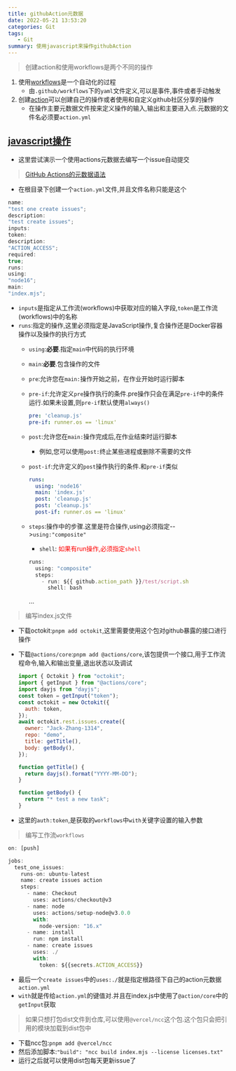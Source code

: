 ```yaml
---
title: githubAction元数据
date: 2022-05-21 13:53:20
categories: Git
tags:
   - Git
summary: 使用javascript来操作githubAction
---
```


> 创建action和使用workflows是两个不同的操作

1. 使用[workflows](https://docs.github.com/cn/actions/using-workflows/about-workflows)是一个自动化的过程
   - 由`.github/workflows`下的`yaml`文件定义,可以是事件,事件或者手动触发
2. 创建[action](https://docs.github.com/cn/actions/creating-actions/about-custom-actions)可以创建自己的操作或者使用和自定义github社区分享的操作
   - 在操作主要元数据文件按来定义操作的输入,输出和主要进入点.元数据的文件名必须要`action.yml`

## [javascript操作](https://docs.github.com/cn/actions/creating-actions/creating-a-javascript-action)

- 这里尝试演示一个使用actions元数据去编写一个issue自动提交

> [GitHub Actions的元数据语法](https://docs.github.com/cn/actions/creating-actions/metadata-syntax-for-github-actions)

- 在根目录下创建一个`action.yml`文件,并且文件名称只能是这个

```js
name:
"test one create issues";
description:
"test create issues";
inputs:
token:
description:
"ACTION_ACCESS";
required:
true;
runs:
using:
"node16";
main:
"index.mjs";
```

- `inputs`是指定从工作流(workflows)中获取对应的输入字段,`token`是工作流(workflows)中的名称
- `runs`:指定的操作,这里必须指定是JavaScript操作,复合操作还是Docker容器操作以及操作的执行方式
  - `using`:**必要**.指定`main`中代码的执行环境
  - `main`:**必要**.包含操作的文件
  - `pre`:允许您在`main:`操作开始之前，在作业开始时运行脚本
  - `pre-if`:允许定义`pre`操作执行的条件.pre操作只会在满足`pre-if`中的条件运行.如果未设置,则`pre-if`默认使用`always()`

    ```yml
    pre: 'cleanup.js'
    pre-if: runner.os == 'linux'
    ```

  - `post`:允许您在`main:`操作完成后,在作业结束时运行脚本
    - 例如,您可以使用`post:`终止某些进程或删除不需要的文件
  - `post-if`:允许定义的`post`操作执行的条件.和`pre-if`类似

    ```yml
    runs:
      using: 'node16'
      main: 'index.js'
      post: 'cleanup.js'
      post: 'cleanup.js'
      post-if: runner.os == 'linux'
    ```

  - `steps`:操作中的步骤.这里是符合操作,using必须指定-->`using:"composite"`
    - `shell`: <span style="color:red">如果有run操作,必须指定`shell`</span>

    ```js
    runs:
      using: "composite"
      steps:
        - run: ${{ github.action_path }}/test/script.sh
          shell: bash
    ```

    ...

> 编写index.js文件

- 下载octokit:`pnpm add octokit`,这里需要使用这个包对github暴露的接口进行操作
- 下载`@actions/core`:`pnpm add @actions/core`,该包提供一个接口,用于工作流程命令,输入和输出变量,退出状态以及调试

  ```js
  import { Octokit } from "octokit";
  import { getInput } from "@actions/core";
  import dayjs from "dayjs";
  const token = getInput("token");
  const octokit = new Octokit({
    auth: token,
  });
  await octokit.rest.issues.create({
    owner: "Jack-Zhang-1314",
    repo: "demo",
    title: getTitle(),
    body: getBody(),
  });

  function getTitle() {
    return dayjs().format("YYYY-MM-DD");
  }

  function getBody() {
    return "* test a new task";
  }
  ```

- 这里的`auth:token`,是获取的`workflows`中`with`关键字设置的输入参数

> 编写工作流`workflows`

```js
on: [push]

jobs:
  test_one_issues:
    runs-on: ubuntu-latest
    name: create issues action
    steps:
      - name: Checkout
        uses: actions/checkout@v3
      - name: node
        uses: actions/setup-node@v3.0.0
        with:
          node-version: "16.x"
      - name: install
        run: npm install
      - name: create issues
        uses: ./
        with:
          token: ${{secrets.ACTION_ACCESS}}
```

- 最后一个`create issues`中的`uses:./`就是指定根路径下自己的action元数据`action.yml`
- `with`就是传给`action.yml`的键值对.并且在index.js中使用了`@action/core`中的`getInput`获取

> 如果只想打包dist文件到仓库,可以使用`@vercel/ncc`这个包.这个包只会把引用的模块加载到dist包中

- 下载ncc包:`pnpm add @vercel/ncc`
- 然后添加脚本:`"build": "ncc build index.mjs --license licenses.txt"`
- 运行之后就可以使用dist包每天更新issue了
